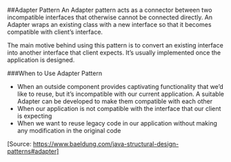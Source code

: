 ##Adapter Pattern
An Adapter pattern acts as a connector between two incompatible interfaces that otherwise cannot be connected directly. An Adapter wraps an existing class with a new interface so that it becomes compatible with client’s interface.

The main motive behind using this pattern is to convert an existing interface into another interface that client expects. It’s usually implemented once the application is designed.

###When to Use Adapter Pattern
 - When an outside component provides captivating functionality that we’d like to reuse, but it’s incompatible with our current application. A suitable Adapter can be developed to make them compatible with each other
 - When our application is not compatible with the interface that our client is expecting
 - When we want to reuse legacy code in our application without making any modification in the original code
 
 [Source: https://www.baeldung.com/java-structural-design-patterns#adapter]